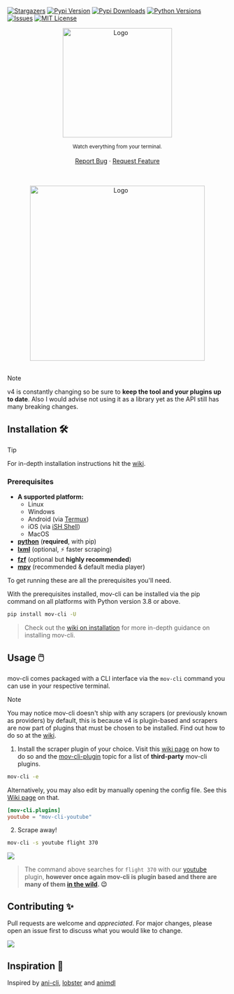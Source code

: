 <a name="readme-top"></a>

[![Stargazers][stars-shield]][stars-url]
[![Pypi Version][pypi-shield]][pypi-url]
[![Pypi Downloads][pypi-dl-shield]][pypi-url]
[![Python Versions][python-shield]][pypi-url]
[![Issues][issues-shield]][issues-url]
[![MIT License][license-shield]][license-url]


<div align="center">

  <a href="https://github.com/mov-cli/mov-cli">
    <img src="https://github.com/mov-cli/mov-cli/assets/132799819/a23bec13-881d-41b9-b596-b31c6698b89e" alt="Logo" width="250">
  </a>

  <sub>Watch everything from your terminal.</sub>
  <br>
  <br>
  <a href="https://github.com/mov-cli/mov-cli/issues">Report Bug</a>
  ·
  <a href="https://github.com/mov-cli/mov-cli/issues">Request Feature</a>

  <br>
  <br>
  <a href="https://discord.gg/BMzC7ePsBV">
    <img src="https://invidget.switchblade.xyz/BMzC7ePsBV" alt="Logo" width="400">
  </a>

</div>
<br>

> [!Note]
> v4 is constantly changing so be sure to **keep the tool and your plugins up to date**. Also I would advise not using it as a library yet as the API still has many breaking changes.

## Installation 🛠️

> [!TIP]
> For in-depth installation instructions hit the [wiki](https://github.com/mov-cli/mov-cli/wiki/Installation).

### Prerequisites
- **A supported platform:**
  - Linux
  - Windows
  - Android (via [Termux](https://termux.dev/en/))
  - iOS (via [iSH Shell](https://ish.app/))
  - MacOS
- **[python](https://www.python.org/downloads/)** (**required**, with pip)
- **[lxml](https://pypi.org/project/lxml/)** (optional, ⚡ faster scraping)
- **[fzf](https://github.com/junegunn/fzf?tab=readme-ov-file#installation)** (optional but **highly recommended**)
- **[mpv](https://mpv.io/installation/)** (recommended & default media player)

To get running these are all the prerequisites you'll need.

With the prerequisites installed, mov-cli can be installed via the pip command on all platforms with Python version 3.8 or above.

```sh
pip install mov-cli -U
```
> Check out the [wiki on installation](https://github.com/mov-cli/mov-cli/wiki/Installation) for more in-depth guidance on installing mov-cli.

## Usage 🖱️
mov-cli comes packaged with a CLI interface via the `mov-cli` command you can use in your respective terminal. 

> [!NOTE]
> You may notice mov-cli doesn't ship with any scrapers (or previously known as providers) by default, this is because v4 is plugin-based and scrapers are now part of plugins that must be chosen to be installed.
> Find out how to do so at the [wiki](https://github.com/mov-cli/mov-cli/wiki#plugins).

1. Install the scraper plugin of your choice. Visit this [wiki page](https://github.com/mov-cli/mov-cli/wiki/Plugins) on how to do so and the [mov-cli-plugin](https://github.com/topics/mov-cli-plugin) topic for a list of **third-party** mov-cli plugins.
```sh
mov-cli -e
```
Alternatively, you may also edit by manually opening the config file. See this [Wiki page](https://github.com/mov-cli/mov-cli/wiki/Configuration#introduction) on that.  
```toml
[mov-cli.plugins]
youtube = "mov-cli-youtube"
```

2. Scrape away!
```sh
mov-cli -s youtube flight 370
```
<img src="https://github.com/mov-cli/mov-cli/assets/132799819/8ccbd4b9-16d7-44cd-af8c-f788da1d5118">

> The command above searches for `flight 370` with our [youtube](https://github.com/mov-cli/mov-cli-youtube) plugin, **however once again mov-cli is plugin based and there are many of them [in the wild](https://github.com/topics/mov-cli-plugin). 😉**

## Contributing ✨
Pull requests are welcome and *appreciated*. For major changes, please open an issue first to discuss what you would like to change.

<a href = "https://github.com/mov-cli/mov-cli/graphs/contributors">
  <img src = "https://contrib.rocks/image?repo=mov-cli/mov-cli"/>
</a>

## Inspiration 🌟
Inspired by [ani-cli](https://github.com/pystardust/ani-cli), [lobster](https://github.com/justchokingaround/lobster) and [animdl](https://github.com/justfoolingaround/animdl)


<!-- MARKDOWN LINKS & IMAGES -->
<!-- https://www.markdownguide.org/basic-syntax/#reference-style-links -->
[contributors-shield]: https://img.shields.io/github/contributors/mov-cli/mov-cli.svg?style=for-the-badge
[contributors-url]: https://github.com/mov-cli/mov-cli/graphs/contributors
[forks-shield]: https://img.shields.io/github/forks/mov-cli/mov-cli.svg?style=for-the-badge
[forks-url]: https://github.com/mov-cli/mov-cli/network/members
[stars-shield]: https://img.shields.io/github/stars/mov-cli/mov-cli?style=flat
[stars-url]: https://github.com/mov-cli/mov-cli/stargazers
[pypi-shield]: https://img.shields.io/pypi/v/mov-cli?style=flat
[pypi-url]: https://pypi.org/project/mov-cli/
[python-shield]: https://img.shields.io/pypi/pyversions/mov-cli?style=flat
[issues-shield]: https://img.shields.io/github/issues/mov-cli/mov-cli?style=flat
[issues-url]: https://github.com/mov-cli/mov-cli/issues
[license-shield]: https://img.shields.io/github/license/mov-cli/mov-cli?style=flat
[license-url]: ./LICENSE
[pypi-dl-shield]: https://img.shields.io/pypi/dm/mov-cli?color=informational&label=pypi%20downloads
